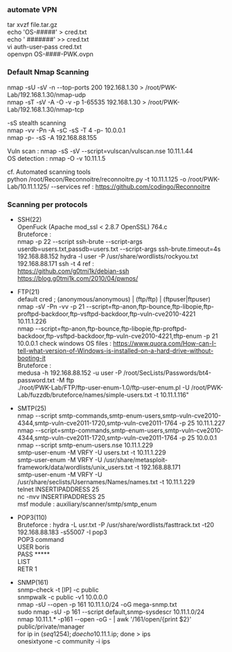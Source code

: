 ### automate VPN

tar xvzf file.tar.gz  <br />
echo 'OS-#####' > cred.txt <br />
echo ' #######' >> cred.txt <br />
vi auth-user-pass cred.txt <br />
openvpn OS-####-PWK.ovpn 


### Default Nmap Scanning<br />
nmap -sU -sV -n --top-ports 200 192.168.1.30  > /root/PWK-Lab/192.168.1.30/nmap-udp<br />
nmap -sT -sV -A -O -v -p 1-65535 192.168.1.30 > /root/PWK-Lab/192.168.1.30/nmap-tcp<br />

-sS stealth scanning<br />
nmap -vv -Pn -A -sC -sS -T 4 -p- 10.0.0.1<br />
nmap -p- -sS -A 192.168.88.155<br />

Vuln scan : nmap -sS -sV --script=vulscan/vulscan.nse 10.11.1.44<br />
OS detection : nmap -O -v 10.11.1.5<br />


cf. Automated scanning tools<br />
python /root/Recon/Reconnoitre/reconnoitre.py -t 10.11.1.125 -o /root/PWK-Lab/10.11.1.125/ --services
ref : https://github.com/codingo/Reconnoitre



### Scanning per protocols
- SSH(22) <br />
OpenFuck (Apache mod_ssl < 2.8.7 OpenSSL) 764.c <br />
Bruteforce : <br />
nmap -p 22 --script ssh-brute --script-args userdb=users.txt,passdb=users.txt --script-args ssh-brute.timeout=4s 192.168.88.152
hydra -l user -P /usr/share/wordlists/rockyou.txt  192.168.88.171 ssh -t 4
ref : <br />
https://github.com/g0tmi1k/debian-ssh 
https://blog.g0tmi1k.com/2010/04/pwnos/


- FTP(21) <br />
default cred ; (anonymous/anonymous) | (ftp/ftp) | (ftpuser|ftpuser)<br />
nmap -sV -Pn -vv -p 21  --script=ftp-anon,ftp-bounce,ftp-libopie,ftp-proftpd-backdoor,ftp-vsftpd-backdoor,ftp-vuln-cve2010-4221 10.11.1.226<br />
nmap --script=ftp-anon,ftp-bounce,ftp-libopie,ftp-proftpd-backdoor,ftp-vsftpd-backdoor,ftp-vuln-cve2010-4221,tftp-enum -p 21 10.0.0.1
check windows OS files : https://www.quora.com/How-can-I-tell-what-version-of-Windows-is-installed-on-a-hard-drive-without-booting-it<br />
Bruteforce : <br />
medusa -h 192.168.88.152 -u user -P /root/SecLists/Passwords/bt4-password.txt -M ftp<br />
./root/PWK-Lab/FTP/ftp-user-enum-1.0/ftp-user-enum.pl -U /root/PWK-Lab/fuzzdb/bruteforce/names/simple-users.txt -t 10.11.1.116"<br />


- SMTP(25)<br />
nmap --script smtp-commands,smtp-enum-users,smtp-vuln-cve2010-4344,smtp-vuln-cve2011-1720,smtp-vuln-cve2011-1764 -p 25 10.11.1.227<br />
nmap --script=smtp-commands,smtp-enum-users,smtp-vuln-cve2010-4344,smtp-vuln-cve2011-1720,smtp-vuln-cve2011-1764 -p 25 10.0.0.1<br />
nmap --script smtp-enum-users.nse 10.11.1.229<br />
smtp-user-enum -M VRFY -U users.txt -t 10.11.1.229<br />
smtp-user-enum -M VRFY -U /usr/share/metasploit-framework/data/wordlists/unix_users.txt -t 192.168.88.171<br />
smtp-user-enum -M VRFY -U  /usr/share/seclists/Usernames/Names/names.txt -t 10.11.1.229<br />
telnet INSERTIPADDRESS 25<br />
nc -nvv INSERTIPADDRESS 25<br />
msf module : auxiliary/scanner/smtp/smtp_enum<br />

- POP3(110)<br />
Bruteforce : hydra -L usr.txt -P /usr/share/wordlists/fasttrack.txt -t20 192.168.88.183 -s55007 -I pop3<br />
POP3 command<br />
USER boris<br />
PASS *****<br />
LIST <br />
RETR 1 <br />


- SNMP(161)<br />
snmp-check -t [IP] -c public<br />
snmpwalk -c public -v1 10.0.0.0<br />
nmap -sU --open -p 161 10.11.1.0/24 -oG mega-snmp.txt<br />
sudo nmap -sU -p 161 --script default,snmp-sysdescr 10.11.1.0/24<br />
nmap 10.11.1.* -p161 --open -oG - | awk '/161\/open/{print $2}'<br />
public/private/manager<br />
for ip in $(seq 1 254); do echo 10.11.1.$ip; done > ips<br />
onesixtyone -c community -i ips<br />
